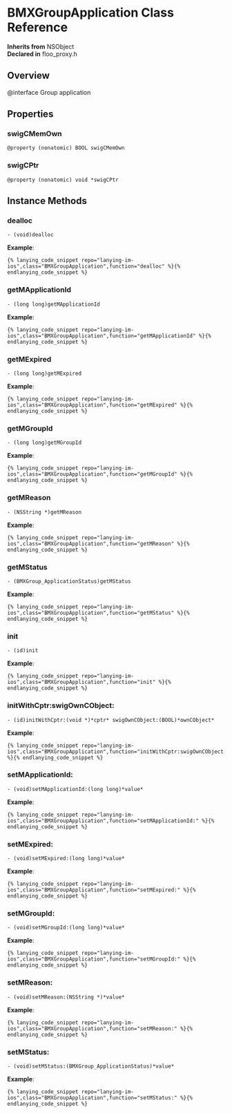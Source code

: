 # BMXGroupApplication Class Reference

  **Inherits from** NSObject  
  **Declared in** floo_proxy.h  

## Overview

@interface Group application

## Properties

<a name="//api/name/swigCMemOwn" title="swigCMemOwn"></a>
### swigCMemOwn

`@property (nonatomic) BOOL swigCMemOwn`

<a name="//api/name/swigCPtr" title="swigCPtr"></a>
### swigCPtr

`@property (nonatomic) void *swigCPtr`

<a title="Instance Methods" name="instance_methods"></a>
## Instance Methods

<a name="//api/name/dealloc" title="dealloc"></a>
### dealloc

`- (void)dealloc`

<a name="//api/name/getMApplicationId" title="getMApplicationId"></a>
**Example**:
```
{% lanying_code_snippet repo="lanying-im-ios",class="BMXGroupApplication",function="dealloc" %}{% endlanying_code_snippet %}
```
### getMApplicationId

`- (long long)getMApplicationId`

<a name="//api/name/getMExpired" title="getMExpired"></a>
**Example**:
```
{% lanying_code_snippet repo="lanying-im-ios",class="BMXGroupApplication",function="getMApplicationId" %}{% endlanying_code_snippet %}
```
### getMExpired

`- (long long)getMExpired`

<a name="//api/name/getMGroupId" title="getMGroupId"></a>
**Example**:
```
{% lanying_code_snippet repo="lanying-im-ios",class="BMXGroupApplication",function="getMExpired" %}{% endlanying_code_snippet %}
```
### getMGroupId

`- (long long)getMGroupId`

<a name="//api/name/getMReason" title="getMReason"></a>
**Example**:
```
{% lanying_code_snippet repo="lanying-im-ios",class="BMXGroupApplication",function="getMGroupId" %}{% endlanying_code_snippet %}
```
### getMReason

`- (NSString *)getMReason`

<a name="//api/name/getMStatus" title="getMStatus"></a>
**Example**:
```
{% lanying_code_snippet repo="lanying-im-ios",class="BMXGroupApplication",function="getMReason" %}{% endlanying_code_snippet %}
```
### getMStatus

`- (BMXGroup_ApplicationStatus)getMStatus`

<a name="//api/name/init" title="init"></a>
**Example**:
```
{% lanying_code_snippet repo="lanying-im-ios",class="BMXGroupApplication",function="getMStatus" %}{% endlanying_code_snippet %}
```
### init

`- (id)init`

<a name="//api/name/initWithCptr:swigOwnCObject:" title="initWithCptr:swigOwnCObject:"></a>
**Example**:
```
{% lanying_code_snippet repo="lanying-im-ios",class="BMXGroupApplication",function="init" %}{% endlanying_code_snippet %}
```
### initWithCptr:swigOwnCObject:

`- (id)initWithCptr:(void *)*cptr* swigOwnCObject:(BOOL)*ownCObject*`

<a name="//api/name/setMApplicationId:" title="setMApplicationId:"></a>
**Example**:
```
{% lanying_code_snippet repo="lanying-im-ios",class="BMXGroupApplication",function="initWithCptr:swigOwnCObject:" %}{% endlanying_code_snippet %}
```
### setMApplicationId:

`- (void)setMApplicationId:(long long)*value*`

<a name="//api/name/setMExpired:" title="setMExpired:"></a>
**Example**:
```
{% lanying_code_snippet repo="lanying-im-ios",class="BMXGroupApplication",function="setMApplicationId:" %}{% endlanying_code_snippet %}
```
### setMExpired:

`- (void)setMExpired:(long long)*value*`

<a name="//api/name/setMGroupId:" title="setMGroupId:"></a>
**Example**:
```
{% lanying_code_snippet repo="lanying-im-ios",class="BMXGroupApplication",function="setMExpired:" %}{% endlanying_code_snippet %}
```
### setMGroupId:

`- (void)setMGroupId:(long long)*value*`

<a name="//api/name/setMReason:" title="setMReason:"></a>
**Example**:
```
{% lanying_code_snippet repo="lanying-im-ios",class="BMXGroupApplication",function="setMGroupId:" %}{% endlanying_code_snippet %}
```
### setMReason:

`- (void)setMReason:(NSString *)*value*`

<a name="//api/name/setMStatus:" title="setMStatus:"></a>
**Example**:
```
{% lanying_code_snippet repo="lanying-im-ios",class="BMXGroupApplication",function="setMReason:" %}{% endlanying_code_snippet %}
```
### setMStatus:

`- (void)setMStatus:(BMXGroup_ApplicationStatus)*value*`

**Example**:
```
{% lanying_code_snippet repo="lanying-im-ios",class="BMXGroupApplication",function="setMStatus:" %}{% endlanying_code_snippet %}
```

